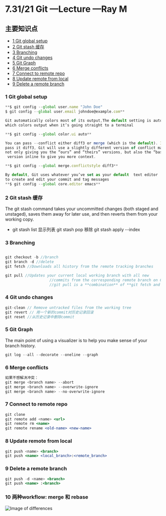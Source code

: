 # 7.31/21 Git —Lecture —Ray M
## 主要知识点
- [1 Git global setup](#1-git-global-setup)
- [2 Git stash 缓存](#2-git-stash-缓存)
- [3 Branching](#3-Branching)
- [4 Git undo changes](#4-git-undo-changes)
- [5 Git Graph](#5-git-graph) 
- [6 Merge conflicts](#6-Merge-conflicts) 
- [7 Connect to remote repo](#7-connect-to-remote-repo) 
- [8 Update remote from local](#8-update-remote-from-local) 
- [9 Delete a remote branch](#9-delete-a-remote-branch) 


### 1 Git global setup

```jsx
**$ git config --global user.name "John Doe"
$ git config --global user.email johndoe@example.com**

Git automatically colors most of its output,The default setting is auto, 
which colors output when it’s going straight to a terminal

**$ git config --global color.ui auto**

You can pass --conflict either diff3 or merge (which is the default). If you 
pass it diff3, Git will use a slightly different version of conflict markers, 
not only giving you the “ours” and “theirs” versions, but also the “base”
 version inline to give you more context.

**$ git config --global merge.conflictstyle diff3**

By default, Git uses whatever you’ve set as your default  text editor 
to create and edit your commit and tag messages
**$ git config --global core.editor emacs**

```

### 2 Git stash 缓存

The git stash command takes your uncommitted changes (both staged and unstaged), saves them away for later use, and then reverts them from your working copy.

- git stash list 显示列表
git stash pop 移除
git stash apply --index

### 3 Branching

```jsx

git checkout -b //branch
git branch -d //delete
git fetch //Downloads all history from the remote tracking branches

git pull //Updates your current local working branch with all new
					//commits from the corresponding remote branch on GitHub.
					//git pull is a **combination** of **git fetch and git merge**

```

### 4 Git undo changes

```jsx
git-clean // Remove untracked files from the working tree
git revert // 用一个新的commit对历史记录回滚
git reset //从历史记录中删除commit

```

### 5 Git Graph

The main point of using a visualizer is to help you make sense of your branch history.

```jsx
git log --all --decorate --oneline --graph
```

### 6 Merge conflicts

```jsx
如果不想解决冲突：
git merge <branch name> --abort
git merge <branch name> --overwrite-ignore
git merge <branch name> --no-overwrite-ignore
```

### 7 Connect to remote repo

```jsx
git clone
git remote add <name> <url>
git remote rm <name>
git remote rename <old-name> <new-name>
```

### 8 Update remote from local

```jsx
git push <name> <branch>
git push <name> <local_branch>:<remote_branch>
```

### 9 Delete a remote branch

```jsx
git push -d <name> <branch>
git push <name> :<branch>
```

### 10 两种workflow: merge 和 rebase

![Image of differences](http://cdn.differencebetween.net/wp-content/uploads/2018/11/Difference-Between-Git-Rebase-and-Merge-.png)
